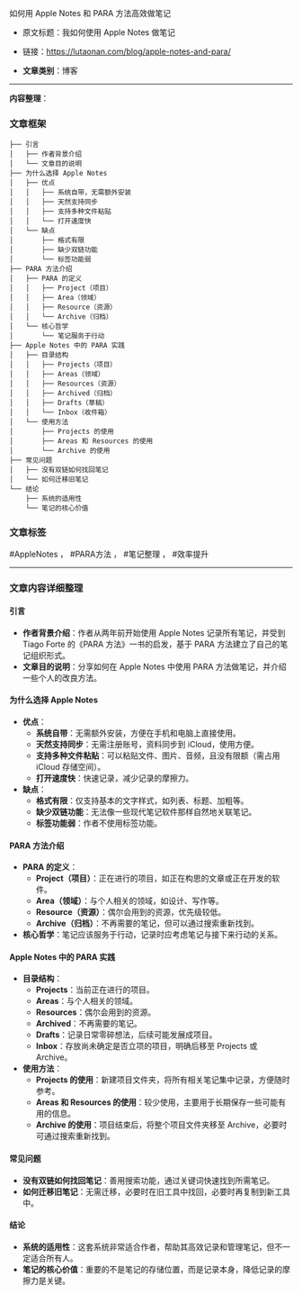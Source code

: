 如何用 Apple Notes 和 PARA 方法高效做笔记  
- 原文标题：我如何使用 Apple Notes 做笔记  
- 链接：https://lutaonan.com/blog/apple-notes-and-para/ 

- **文章类别**：博客 

---

**内容整理**：

### 文章框架
```
├── 引言
│   ├── 作者背景介绍
│   └── 文章目的说明
├── 为什么选择 Apple Notes
│   ├── 优点
│   │   ├── 系统自带，无需额外安装
│   │   ├── 天然支持同步
│   │   ├── 支持多种文件粘贴
│   │   └── 打开速度快
│   └── 缺点
│       ├── 格式有限
│       ├── 缺少双链功能
│       └── 标签功能弱
├── PARA 方法介绍
│   ├── PARA 的定义
│   │   ├── Project（项目）
│   │   ├── Area（领域）
│   │   ├── Resource（资源）
│   │   └── Archive（归档）
│   └── 核心哲学
│       └── 笔记服务于行动
├── Apple Notes 中的 PARA 实践
│   ├── 目录结构
│   │   ├── Projects（项目）
│   │   ├── Areas（领域）
│   │   ├── Resources（资源）
│   │   ├── Archived（归档）
│   │   ├── Drafts（草稿）
│   │   └── Inbox（收件箱）
│   └── 使用方法
│       ├── Projects 的使用
│       ├── Areas 和 Resources 的使用
│       └── Archive 的使用
├── 常见问题
│   ├── 没有双链如何找回笔记
│   └── 如何迁移旧笔记
└── 结论
    ├── 系统的适用性
    └── 笔记的核心价值
```

### 文章标签
#AppleNotes ， #PARA方法 ， #笔记整理 ， #效率提升

---

### 文章内容详细整理

#### 引言
- **作者背景介绍**：作者从两年前开始使用 Apple Notes 记录所有笔记，并受到 Tiago Forte 的《PARA 方法》一书的启发，基于 PARA 方法建立了自己的笔记组织形式。
- **文章目的说明**：分享如何在 Apple Notes 中使用 PARA 方法做笔记，并介绍一些个人的改良方法。

#### 为什么选择 Apple Notes
- **优点**：
  - **系统自带**：无需额外安装，方便在手机和电脑上直接使用。
  - **天然支持同步**：无需注册账号，资料同步到 iCloud，使用方便。
  - **支持多种文件粘贴**：可以粘贴文件、图片、音频，且没有限额（需占用 iCloud 存储空间）。
  - **打开速度快**：快速记录，减少记录的摩擦力。
- **缺点**：
  - **格式有限**：仅支持基本的文字样式，如列表、标题、加粗等。
  - **缺少双链功能**：无法像一些现代笔记软件那样自然地关联笔记。
  - **标签功能弱**：作者不使用标签功能。

#### PARA 方法介绍
- **PARA 的定义**：
  - **Project（项目）**：正在进行的项目，如正在构思的文章或正在开发的软件。
  - **Area（领域）**：与个人相关的领域，如设计、写作等。
  - **Resource（资源）**：偶尔会用到的资源，优先级较低。
  - **Archive（归档）**：不再需要的笔记，但可以通过搜索重新找到。
- **核心哲学**：笔记应该服务于行动，记录时应考虑笔记与接下来行动的关系。

#### Apple Notes 中的 PARA 实践
- **目录结构**：
  - **Projects**：当前正在进行的项目。
  - **Areas**：与个人相关的领域。
  - **Resources**：偶尔会用到的资源。
  - **Archived**：不再需要的笔记。
  - **Drafts**：记录日常零碎想法，后续可能发展成项目。
  - **Inbox**：存放尚未确定是否立项的项目，明确后移至 Projects 或 Archive。
- **使用方法**：
  - **Projects 的使用**：新建项目文件夹，将所有相关笔记集中记录，方便随时参考。
  - **Areas 和 Resources 的使用**：较少使用，主要用于长期保存一些可能有用的信息。
  - **Archive 的使用**：项目结束后，将整个项目文件夹移至 Archive，必要时可通过搜索重新找到。

#### 常见问题
- **没有双链如何找回笔记**：善用搜索功能，通过关键词快速找到所需笔记。
- **如何迁移旧笔记**：无需迁移，必要时在旧工具中找回，必要时再复制到新工具中。

#### 结论
- **系统的适用性**：这套系统非常适合作者，帮助其高效记录和管理笔记，但不一定适合所有人。
- **笔记的核心价值**：重要的不是笔记的存储位置，而是记录本身，降低记录的摩擦力是关键。